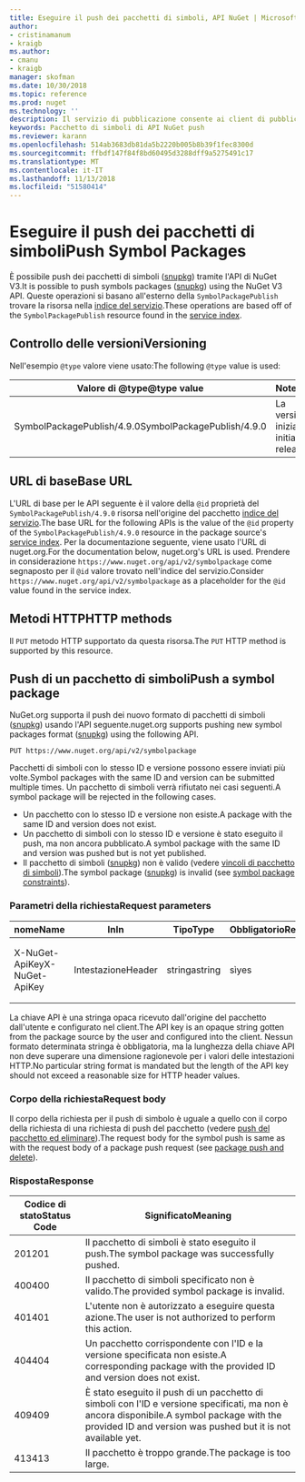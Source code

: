 ```yaml
---
title: Eseguire il push dei pacchetti di simboli, API NuGet | Microsoft Docs
author:
- cristinamanum
- kraigb
ms.author:
- cmanu
- kraigb
manager: skofman
ms.date: 10/30/2018
ms.topic: reference
ms.prod: nuget
ms.technology: ''
description: Il servizio di pubblicazione consente ai client di pubblicare nuovi pacchetti di simboli.
keywords: Pacchetto di simboli di API NuGet push
ms.reviewer: karann
ms.openlocfilehash: 514ab3683db81da5b2220b005b8b39f1fec8300d
ms.sourcegitcommit: ffbdf147f84f8bd60495d3288dff9a5275491c17
ms.translationtype: MT
ms.contentlocale: it-IT
ms.lasthandoff: 11/13/2018
ms.locfileid: "51580414"
---
```

# <a name="push-symbol-packages"></a><span data-ttu-id="5dcd2-104">Eseguire il push dei pacchetti di simboli</span><span class="sxs-lookup"><span data-stu-id="5dcd2-104">Push Symbol Packages</span></span>

<span data-ttu-id="5dcd2-105">È possibile push dei pacchetti di simboli ([snupkg](../create-packages/Symbol-Packages-snupkg.md)) tramite l'API di NuGet V3.</span><span class="sxs-lookup"><span data-stu-id="5dcd2-105">It is possible to push symbols packages ([snupkg](../create-packages/Symbol-Packages-snupkg.md)) using the NuGet V3 API.</span></span>
<span data-ttu-id="5dcd2-106">Queste operazioni si basano all'esterno della `SymbolPackagePublish` trovare la risorsa nella [indice del servizio](service-index.md).</span><span class="sxs-lookup"><span data-stu-id="5dcd2-106">These operations are based off of the `SymbolPackagePublish` resource found in the [service index](service-index.md).</span></span>

## <a name="versioning"></a><span data-ttu-id="5dcd2-107">Controllo delle versioni</span><span class="sxs-lookup"><span data-stu-id="5dcd2-107">Versioning</span></span>

<span data-ttu-id="5dcd2-108">Nell'esempio `@type` valore viene usato:</span><span class="sxs-lookup"><span data-stu-id="5dcd2-108">The following `@type` value is used:</span></span>

<span data-ttu-id="5dcd2-109">Valore di @type</span><span class="sxs-lookup"><span data-stu-id="5dcd2-109">@type value</span></span>                 | <span data-ttu-id="5dcd2-110">Note</span><span class="sxs-lookup"><span data-stu-id="5dcd2-110">Notes</span></span>
--------------------        | -----
<span data-ttu-id="5dcd2-111">SymbolPackagePublish/4.9.0</span><span class="sxs-lookup"><span data-stu-id="5dcd2-111">SymbolPackagePublish/4.9.0</span></span>  | <span data-ttu-id="5dcd2-112">La versione iniziale</span><span class="sxs-lookup"><span data-stu-id="5dcd2-112">The initial release</span></span>

## <a name="base-url"></a><span data-ttu-id="5dcd2-113">URL di base</span><span class="sxs-lookup"><span data-stu-id="5dcd2-113">Base URL</span></span>

<span data-ttu-id="5dcd2-114">L'URL di base per le API seguente è il valore della `@id` proprietà del `SymbolPackagePublish/4.9.0` risorsa nell'origine del pacchetto [indice del servizio](service-index.md).</span><span class="sxs-lookup"><span data-stu-id="5dcd2-114">The base URL for the following APIs is the value of the `@id` property of the `SymbolPackagePublish/4.9.0` resource in the package source's [service index](service-index.md).</span></span> <span data-ttu-id="5dcd2-115">Per la documentazione seguente, viene usato l'URL di nuget.org.</span><span class="sxs-lookup"><span data-stu-id="5dcd2-115">For the documentation below, nuget.org's URL is used.</span></span> <span data-ttu-id="5dcd2-116">Prendere in considerazione `https://www.nuget.org/api/v2/symbolpackage` come segnaposto per il `@id` valore trovato nell'indice del servizio.</span><span class="sxs-lookup"><span data-stu-id="5dcd2-116">Consider `https://www.nuget.org/api/v2/symbolpackage` as a placeholder for the `@id` value found in the service index.</span></span>

## <a name="http-methods"></a><span data-ttu-id="5dcd2-117">Metodi HTTP</span><span class="sxs-lookup"><span data-stu-id="5dcd2-117">HTTP methods</span></span>

<span data-ttu-id="5dcd2-118">Il `PUT` metodo HTTP supportato da questa risorsa.</span><span class="sxs-lookup"><span data-stu-id="5dcd2-118">The `PUT` HTTP method is supported by this resource.</span></span> 

## <a name="push-a-symbol-package"></a><span data-ttu-id="5dcd2-119">Push di un pacchetto di simboli</span><span class="sxs-lookup"><span data-stu-id="5dcd2-119">Push a symbol package</span></span>

<span data-ttu-id="5dcd2-120">NuGet.org supporta il push dei nuovo formato di pacchetti di simboli ([snupkg](../create-packages/Symbol-Packages-snupkg.md)) usando l'API seguente.</span><span class="sxs-lookup"><span data-stu-id="5dcd2-120">nuget.org supports pushing new symbol packages format ([snupkg](../create-packages/Symbol-Packages-snupkg.md)) using the following API.</span></span> 

    PUT https://www.nuget.org/api/v2/symbolpackage

<span data-ttu-id="5dcd2-121">Pacchetti di simboli con lo stesso ID e versione possono essere inviati più volte.</span><span class="sxs-lookup"><span data-stu-id="5dcd2-121">Symbol packages with the same ID and version can be submitted multiple times.</span></span> <span data-ttu-id="5dcd2-122">Un pacchetto di simboli verrà rifiutato nei casi seguenti.</span><span class="sxs-lookup"><span data-stu-id="5dcd2-122">A symbol package will be rejected in the following cases.</span></span>
- <span data-ttu-id="5dcd2-123">Un pacchetto con lo stesso ID e versione non esiste.</span><span class="sxs-lookup"><span data-stu-id="5dcd2-123">A package with the same ID and version does not exist.</span></span>
- <span data-ttu-id="5dcd2-124">Un pacchetto di simboli con lo stesso ID e versione è stato eseguito il push, ma non ancora pubblicato.</span><span class="sxs-lookup"><span data-stu-id="5dcd2-124">A symbol package with the same ID and version was pushed but is not yet published.</span></span>
- <span data-ttu-id="5dcd2-125">Il pacchetto di simboli ([snupkg](../create-packages/Symbol-Packages-snupkg.md)) non è valido (vedere [vincoli di pacchetto di simboli](../create-packages/Symbol-Packages-snupkg.md)).</span><span class="sxs-lookup"><span data-stu-id="5dcd2-125">The symbol package ([snupkg](../create-packages/Symbol-Packages-snupkg.md)) is invalid (see [symbol package constraints](../create-packages/Symbol-Packages-snupkg.md)).</span></span>

### <a name="request-parameters"></a><span data-ttu-id="5dcd2-126">Parametri della richiesta</span><span class="sxs-lookup"><span data-stu-id="5dcd2-126">Request parameters</span></span>

<span data-ttu-id="5dcd2-127">nome</span><span class="sxs-lookup"><span data-stu-id="5dcd2-127">Name</span></span>           | <span data-ttu-id="5dcd2-128">In</span><span class="sxs-lookup"><span data-stu-id="5dcd2-128">In</span></span>     | <span data-ttu-id="5dcd2-129">Tipo</span><span class="sxs-lookup"><span data-stu-id="5dcd2-129">Type</span></span>   | <span data-ttu-id="5dcd2-130">Obbligatorio</span><span class="sxs-lookup"><span data-stu-id="5dcd2-130">Required</span></span> | <span data-ttu-id="5dcd2-131">Note</span><span class="sxs-lookup"><span data-stu-id="5dcd2-131">Notes</span></span>
-------------- | ------ | ------ | -------- | -----
<span data-ttu-id="5dcd2-132">X-NuGet-ApiKey</span><span class="sxs-lookup"><span data-stu-id="5dcd2-132">X-NuGet-ApiKey</span></span> | <span data-ttu-id="5dcd2-133">Intestazione</span><span class="sxs-lookup"><span data-stu-id="5dcd2-133">Header</span></span> | <span data-ttu-id="5dcd2-134">stringa</span><span class="sxs-lookup"><span data-stu-id="5dcd2-134">string</span></span> | <span data-ttu-id="5dcd2-135">sì</span><span class="sxs-lookup"><span data-stu-id="5dcd2-135">yes</span></span>      | <span data-ttu-id="5dcd2-136">Ad esempio, `X-NuGet-ApiKey: {USER_API_KEY}`.</span><span class="sxs-lookup"><span data-stu-id="5dcd2-136">For example, `X-NuGet-ApiKey: {USER_API_KEY}`</span></span>

<span data-ttu-id="5dcd2-137">La chiave API è una stringa opaca ricevuto dall'origine del pacchetto dall'utente e configurato nel client.</span><span class="sxs-lookup"><span data-stu-id="5dcd2-137">The API key is an opaque string gotten from the package source by the user and configured into the client.</span></span> <span data-ttu-id="5dcd2-138">Nessun formato determinata stringa è obbligatoria, ma la lunghezza della chiave API non deve superare una dimensione ragionevole per i valori delle intestazioni HTTP.</span><span class="sxs-lookup"><span data-stu-id="5dcd2-138">No particular string format is mandated but the length of the API key should not exceed a reasonable size for HTTP header values.</span></span>

### <a name="request-body"></a><span data-ttu-id="5dcd2-139">Corpo della richiesta</span><span class="sxs-lookup"><span data-stu-id="5dcd2-139">Request body</span></span>

<span data-ttu-id="5dcd2-140">Il corpo della richiesta per il push di simbolo è uguale a quello con il corpo della richiesta di una richiesta di push del pacchetto (vedere [push del pacchetto ed eliminare](package-publish-resource.md)).</span><span class="sxs-lookup"><span data-stu-id="5dcd2-140">The request body for the symbol push is same as with the request body of a package push request (see [package push and delete](package-publish-resource.md)).</span></span> 

### <a name="response"></a><span data-ttu-id="5dcd2-141">Risposta</span><span class="sxs-lookup"><span data-stu-id="5dcd2-141">Response</span></span>

<span data-ttu-id="5dcd2-142">Codice di stato</span><span class="sxs-lookup"><span data-stu-id="5dcd2-142">Status Code</span></span> | <span data-ttu-id="5dcd2-143">Significato</span><span class="sxs-lookup"><span data-stu-id="5dcd2-143">Meaning</span></span>
----------- | -------
<span data-ttu-id="5dcd2-144">201</span><span class="sxs-lookup"><span data-stu-id="5dcd2-144">201</span></span>         | <span data-ttu-id="5dcd2-145">Il pacchetto di simboli è stato eseguito il push.</span><span class="sxs-lookup"><span data-stu-id="5dcd2-145">The symbol package was successfully pushed.</span></span>
<span data-ttu-id="5dcd2-146">400</span><span class="sxs-lookup"><span data-stu-id="5dcd2-146">400</span></span>         | <span data-ttu-id="5dcd2-147">Il pacchetto di simboli specificato non è valido.</span><span class="sxs-lookup"><span data-stu-id="5dcd2-147">The provided symbol package is invalid.</span></span>
<span data-ttu-id="5dcd2-148">401</span><span class="sxs-lookup"><span data-stu-id="5dcd2-148">401</span></span>         | <span data-ttu-id="5dcd2-149">L'utente non è autorizzato a eseguire questa azione.</span><span class="sxs-lookup"><span data-stu-id="5dcd2-149">The user is not authorized to perform this action.</span></span>
<span data-ttu-id="5dcd2-150">404</span><span class="sxs-lookup"><span data-stu-id="5dcd2-150">404</span></span>         | <span data-ttu-id="5dcd2-151">Un pacchetto corrispondente con l'ID e la versione specificata non esiste.</span><span class="sxs-lookup"><span data-stu-id="5dcd2-151">A corresponding package with the provided ID and version does not exist.</span></span>
<span data-ttu-id="5dcd2-152">409</span><span class="sxs-lookup"><span data-stu-id="5dcd2-152">409</span></span>         | <span data-ttu-id="5dcd2-153">È stato eseguito il push di un pacchetto di simboli con l'ID e versione specificati, ma non è ancora disponibile.</span><span class="sxs-lookup"><span data-stu-id="5dcd2-153">A symbol package with the provided ID and version was pushed but it is not available yet.</span></span>
<span data-ttu-id="5dcd2-154">413</span><span class="sxs-lookup"><span data-stu-id="5dcd2-154">413</span></span>         | <span data-ttu-id="5dcd2-155">Il pacchetto è troppo grande.</span><span class="sxs-lookup"><span data-stu-id="5dcd2-155">The package is too large.</span></span>


